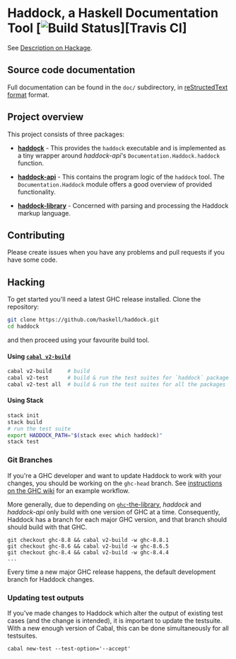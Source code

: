 # Haddock, a Haskell Documentation Tool [![Build Status][TravisCI badge]][Travis CI]

See [Description on Hackage][Hackage haddock].

## Source code documentation

Full documentation can be found in the `doc/` subdirectory, in
[reStructedText format](http://www.sphinx-doc.org/en/stable/rest.html)
format.


## Project overview

This project consists of three packages:

* [__haddock__][Hackage haddock] - This provides the `haddock` executable and
  is implemented as a tiny wrapper around _haddock-api_'s
  `Documentation.Haddock.haddock` function.

* [__haddock-api__][Hackage haddock] - This contains the program logic of the
  `haddock` tool. The `Documentation.Haddock` module offers a good overview of
  provided functionality.

* [__haddock-library__][Hackage haddock-library] - Concerned with parsing and
  processing the Haddock markup language.


## Contributing

Please create issues when you have any problems and pull requests if you have some code.

## Hacking

To get started you'll need a latest GHC release installed.
Clone the repository:

```bash
git clone https://github.com/haskell/haddock.git
cd haddock
```

and then proceed using your favourite build tool.

#### Using [`cabal v2-build`][cabal-install]

```bash
cabal v2-build     # build
cabal v2-test      # build & run the test suites for `haddock` package only
cabal v2-test all  # build & run the test suites for all the packages
```

#### Using Stack

```bash
stack init
stack build
# run the test suite
export HADDOCK_PATH="$(stack exec which haddock)"
stack test
```

### Git Branches

If you're a GHC developer and want to update Haddock to work with your
changes, you should be working on the `ghc-head` branch.
See [instructions on the GHC wiki][GHC submodules] for an example workflow.

More generally, due to depending on [`ghc`-the-library][Hackage ghc], _haddock_
and _haddock-api_ only build with one version of GHC at a time. Consequently,
Haddock has a branch for each major GHC version, and that branch should should
build with that GHC.

```
git checkout ghc-8.8 && cabal v2-build -w ghc-8.8.1
git checkout ghc-8.6 && cabal v2-build -w ghc-8.6.5
git checkout ghc-8.4 && cabal v2-build -w ghc-8.4.4
...
```

Every time a new major GHC release happens, the default development branch for
Haddock changes.

### Updating test outputs

If you've made changes to Haddock which alter the output of existing test cases
(and the change is intended), it is important to update the testsuite. With a
new enough version of Cabal, this can be done simultaneously for all testsuites.

```
cabal new-test --test-option='--accept'
```

[TravisCI badge]:          https://travis-ci.org/haskell/haddock.svg?branch=ghc-8.8
[TravisCI]:                https://travis-ci.org/haskell/haddock
[Hackage haddock]:         https://hackage.haskell.org/package/haddock
[Hackage haddock-api]:     https://hackage.haskell.org/package/haddock-api
[Hackage haddock-library]: https://hackage.haskell.org/package/haddock-api
[Hackage ghc]:             https://hackage.haskell.org/package/ghc
[cabal-install]:           http://cabal.readthedocs.io/en/latest/nix-local-build-overview.html
[GHC submodules]:          https://gitlab.haskell.org/ghc/ghc/wikis/working-conventions/git/submodules
